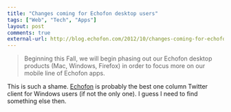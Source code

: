 ```yaml
---
title: "Changes coming for Echofon desktop users"
tags: ["Web", "Tech", "Apps"]
layout: post
comments: true
external-url: http://blog.echofon.com/2012/10/changes-coming-for-echofon-desktop-users.html
---
```


> Beginning this Fall, we will begin phasing out our Echofon desktop products (Mac, Windows, Firefox) in order to focus more on our mobile line of Echofon apps.

This is such a shame. [Echofon](http://www.echofon.com/) is probably the best one column Twitter client for Windows users (if not the only one). I guess I need to find something else then.
